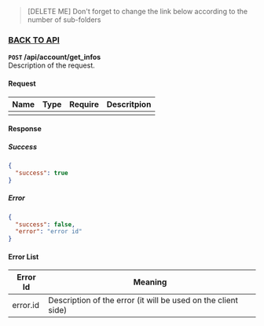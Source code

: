 > [DELETE ME] Don't forget to change the link below according to the number of sub-folders
### [BACK TO API](./API.md)

**``POST`` /api/account/get_infos**  
Description of the request.

#### Request
| Name | Type | Require | Descritpion |
| ---- | ---- | ------- | ----------- |
|      |      |         |             |

#### Response
##### Success
```json
{
  "success": true
}
```

##### Error
```json
{
  "success": false,
  "error": "error id"
}
```

#### Error List
| Error Id | Meaning                                                       |
| -------- | ------------------------------------------------------------- |
| error.id | Description of the error (it will be used on the client side) |